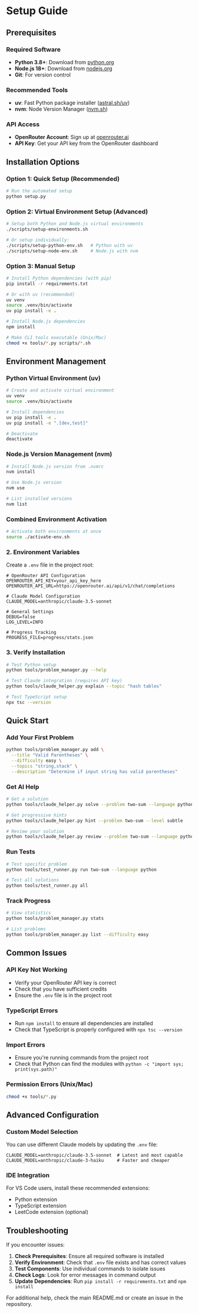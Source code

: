 # Setup Guide

## Prerequisites

### Required Software
- **Python 3.8+**: Download from [python.org](https://python.org)
- **Node.js 18+**: Download from [nodejs.org](https://nodejs.org)
- **Git**: For version control

### Recommended Tools
- **uv**: Fast Python package installer ([astral.sh/uv](https://astral.sh/uv))
- **nvm**: Node Version Manager ([nvm.sh](https://nvm.sh))

### API Access
- **OpenRouter Account**: Sign up at [openrouter.ai](https://openrouter.ai)
- **API Key**: Get your API key from the OpenRouter dashboard

## Installation Options

### Option 1: Quick Setup (Recommended)

```bash
# Run the automated setup
python setup.py
```

### Option 2: Virtual Environment Setup (Advanced)

```bash
# Setup both Python and Node.js virtual environments
./scripts/setup-environments.sh

# Or setup individually:
./scripts/setup-python-env.sh   # Python with uv
./scripts/setup-node-env.sh     # Node.js with nvm
```

### Option 3: Manual Setup

```bash
# Install Python dependencies (with pip)
pip install -r requirements.txt

# Or with uv (recommended)
uv venv
source .venv/bin/activate
uv pip install -e .

# Install Node.js dependencies
npm install

# Make CLI tools executable (Unix/Mac)
chmod +x tools/*.py scripts/*.sh
```

## Environment Management

### Python Virtual Environment (uv)

```bash
# Create and activate virtual environment
uv venv
source .venv/bin/activate

# Install dependencies
uv pip install -e .
uv pip install -e ".[dev,test]"

# Deactivate
deactivate
```

### Node.js Version Management (nvm)

```bash
# Install Node.js version from .nvmrc
nvm install

# Use Node.js version
nvm use

# List installed versions
nvm list
```

### Combined Environment Activation

```bash
# Activate both environments at once
source ./activate-env.sh
```

### 2. Environment Variables

Create a `.env` file in the project root:

```env
# OpenRouter API Configuration
OPENROUTER_API_KEY=your_api_key_here
OPENROUTER_API_URL=https://openrouter.ai/api/v1/chat/completions

# Claude Model Configuration  
CLAUDE_MODEL=anthropic/claude-3.5-sonnet

# General Settings
DEBUG=false
LOG_LEVEL=INFO

# Progress Tracking
PROGRESS_FILE=progress/stats.json
```

### 3. Verify Installation

```bash
# Test Python setup
python tools/problem_manager.py --help

# Test Claude integration (requires API key)
python tools/claude_helper.py explain --topic "hash tables"

# Test TypeScript setup
npx tsc --version
```

## Quick Start

### Add Your First Problem

```bash
python tools/problem_manager.py add \
  --title "Valid Parentheses" \
  --difficulty easy \
  --topics "string,stack" \
  --description "Determine if input string has valid parentheses"
```

### Get AI Help

```bash
# Get a solution
python tools/claude_helper.py solve --problem two-sum --language python

# Get progressive hints
python tools/claude_helper.py hint --problem two-sum --level subtle

# Review your solution
python tools/claude_helper.py review --problem two-sum --language python
```

### Run Tests

```bash
# Test specific problem
python tools/test_runner.py run two-sum --language python

# Test all solutions
python tools/test_runner.py all
```

### Track Progress

```bash
# View statistics
python tools/problem_manager.py stats

# List problems
python tools/problem_manager.py list --difficulty easy
```

## Common Issues

### API Key Not Working
- Verify your OpenRouter API key is correct
- Check that you have sufficient credits
- Ensure the `.env` file is in the project root

### TypeScript Errors
- Run `npm install` to ensure all dependencies are installed
- Check that TypeScript is properly configured with `npx tsc --version`

### Import Errors
- Ensure you're running commands from the project root
- Check that Python can find the modules with `python -c "import sys; print(sys.path)"`

### Permission Errors (Unix/Mac)
```bash
chmod +x tools/*.py
```

## Advanced Configuration

### Custom Model Selection
You can use different Claude models by updating the `.env` file:
```env
CLAUDE_MODEL=anthropic/claude-3.5-sonnet  # Latest and most capable
CLAUDE_MODEL=anthropic/claude-3-haiku     # Faster and cheaper
```

### IDE Integration
For VS Code users, install these recommended extensions:
- Python extension
- TypeScript extension
- LeetCode extension (optional)

## Troubleshooting

If you encounter issues:

1. **Check Prerequisites**: Ensure all required software is installed
2. **Verify Environment**: Check that `.env` file exists and has correct values
3. **Test Components**: Use individual commands to isolate issues
4. **Check Logs**: Look for error messages in command output
5. **Update Dependencies**: Run `pip install -r requirements.txt` and `npm install`

For additional help, check the main README.md or create an issue in the repository.